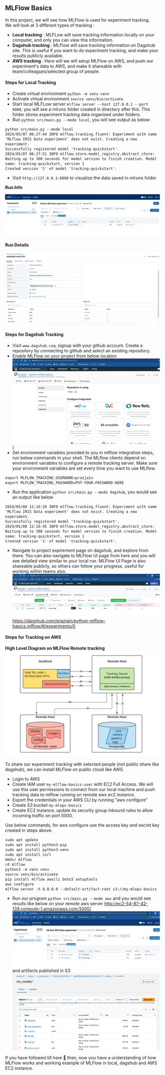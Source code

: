 ## MLFlow Basics

In this project, we will see how MLFlow is used for experiment tracking.  
We will look at 3 different types of tracking :  
* __Local tracking__ : MLFLow will save tracking information locally on your computer, and only you can view this information.  
* __Dagshub tracking__ : MLFlow will save tracking information on Dagshub site. This is useful if you want to do experiment tracking, 
and make your results publicly available.  
* __AWS tracking__ : Here will we will setup MLFlow on AWS, and push our experiment's data to AWS, and make it shareable with team/colleagues/selected group of people.  


#### Steps for Local Tracking

* Create virtual environment `python -m venv venv`  
* Activate virtual environment `source venv/bin/activate`  
* Start local MLFLow server `mlflow server --host 127.0.0.1 --port 8080`, you will see a mlruns folder created in directory after this. This folder stores experiment tracking data organized under folders.   
* Run `python src/main.py --mode local`, you will see output as below:  
```
python src/main.py --mode local
2024/05/07 06:27:44 INFO mlflow.tracking.fluent: Experiment with name 'MLflow IRIS Data experiment' does not exist. Creating a new experiment.
Successfully registered model 'tracking-quickstart'.
2024/05/07 06:27:51 INFO mlflow.store.model_registry.abstract_store: Waiting up to 300 seconds for model version to finish creation. Model name: tracking-quickstart, version 1
Created version '1' of model 'tracking-quickstart'.
``` 
* Visit `http://127.0.0.1:8080` to visualize the data saved in mlruns folder  

__Run Info__  

![Run Info](./local_tracking/RunInfo.png)  

__Run Details__  

![Run Details](./local_tracking/RunDetails.png)  


#### Steps for Dagshub Tracking  

* Visit `www.dagshub.com`, signup with your github account. Create a repository by connecting to github and select an existing repository.  
* Enable MLFlow on your project from below location  
![DagsHub Enable MLFlow Setting](/dagshub_tracking/EnableDagshubMLFlowInteg.png))  
* Set environment variables provided to you in mlflow integration steps, run below commands in your shell. The MLflow clients depend on environment variables to configure a remote tracking server. Make sure your environment variables are set every time you want to use MLflow. 
```
export MLFLOW_TRACKING_USERNAME=prazjain
export MLFLOW_TRACKING_PASSWORD=PUT-YOUR-PASSWORD-HERE
```  
* Run the application `python src/main.py --mode dagshub`, you would see an output like below  
```
2024/05/08 12:16:29 INFO mlflow.tracking.fluent: Experiment with name 'MLflow IRIS Data experiment' does not exist. Creating a new experiment.
Successfully registered model 'tracking-quickstart'.
2024/05/08 12:16:45 INFO mlflow.store.model_registry.abstract_store: Waiting up to 300 seconds for model version to finish creation. Model name: tracking-quickstart, version 1
Created version '1' of model 'tracking-quickstart'.
```  
* Navigate to project expirement page on dagshub, and explore from there. You can also navigate to MLFlow UI page from here and you will see detailed view similar to your local run. MLFlow UI Page is also shareable publicly, so others can follow your progress, useful for working within teams also.  
![ProjectExperimentSection](/dagshub_tracking/ProjectExperimentSection.png)  
https://dagshub.com/prazjain/python-mlflow-basics.mlflow/#/experiments/0  


#### Steps for Tracking on AWS  

__High Level Diagram on MLFlow Remote tracking__  
![Remote Tracking](/aws_tracking/RemoteTracking.png)  

To share our experiment tracking with selected people (not public share like dagshub), we can install MLFlow on public cloud like AWS.  
* Login to AWS  
* Create IAM user `my-mlflow-basics-user` with EC2 Full Access. We will use this user permissions to connect from our local machine and push tracking data to mlflow running on remote aws ec2 instance.    
* Export the credentials in your AWS CLI by running "aws configure"  
* Create S3 bucket `my-mlops-basics`  
* Create EC2 instance, update its security group inbound rules to allow incoming traffic on port 5000.  

Use below commands, for aws configure use the access key and secret key created in steps above.  
```
sudo apt update
sudo apt install python3-pip
sudo apt install python3-venv
sudo apt install curl
mkdir mlflow
cd mlflow
python3 -m venv venv
source venv/bin/activate 
pip install mlflow awscli boto3 setuptools
aws configure
mlflow server -h 0.0.0.0 --default-artifact-root s3://my-mlops-basics
```  
* Run our program `python src/main.py --mode aws`  and you would see results like below on your remote aws server http://ec2-54-87-42-139.compute-1.amazonaws.com:5000/  
![AWS Tracking](/aws_tracking/AWSScreenshot.png)  
and artifacts published in S3  
![S3 Artifacts](/aws_tracking/ArtifactsInS3.png)  

If you have followed till here :slightly_smiling_face: then, now you have a understanding of how MLFlow works and working example of MLFlow in local, dagshub and AWS EC2 instance.  